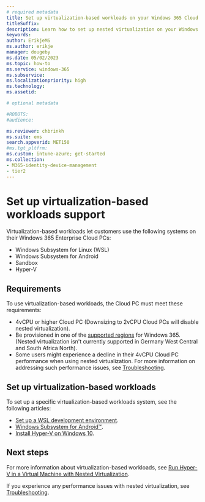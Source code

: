 ```yaml
---
# required metadata
title: Set up virtualization-based workloads on your Windows 365 Cloud PC.
titleSuffix:
description: Learn how to set up nested virtualization on your Windows 365 Cloud PC.
keywords:
author: ErikjeMS  
ms.author: erikje
manager: dougeby
ms.date: 05/02/2023
ms.topic: how-to
ms.service: windows-365
ms.subservice:
ms.localizationpriority: high
ms.technology:
ms.assetid: 

# optional metadata

#ROBOTS:
#audience:

ms.reviewer: chbrinkh
ms.suite: ems
search.appverid: MET150
#ms.tgt_pltfrm:
ms.custom: intune-azure; get-started
ms.collection:
- M365-identity-device-management
- tier2
---
```


# Set up virtualization-based workloads support

Virtualization-based workloads let customers use the following systems on their Windows 365 Enterprise Cloud PCs:

- Windows Subsystem for Linux (WSL)
- Windows Subsystem for Android
- Sandbox
- Hyper-V  

## Requirements

To use virtualization-based workloads, the Cloud PC must meet these requirements:

- 4vCPU or higher Cloud PC (Downsizing to 2vCPU Cloud PCs will disable nested virtualization).
- Be provisioned in one of the [supported regions](requirements.md?tabs=enterprise%2Cent#supported-azure-regions-for-cloud-pc-provisioning) for Windows 365. (Nested virtualization isn't currently supported in Germany West Central and South Africa North).
- Some users might experience a decline in their 4vCPU Cloud PC performance when using nested virtualization. For more information on addressing such performance issues, see [Troubleshooting](troubleshooting.md#performance-decreases-with-nested-virtualization).

## Set up virtualization-based workloads

To set up a specific virtualization-based workloads system, see the following articles:

- [Set up a WSL development environment](/windows/wsl/setup/environment).
- [Windows Subsystem for Android™️](/windows/android/wsa/).
- [Install Hyper-V on Windows 10](/virtualization/hyper-v-on-windows/quick-start/enable-hyper-v).

<!-- ########################## -->
## Next steps

For more information about virtualization-based workloads, see [Run Hyper-V in a Virtual Machine with Nested Virtualization](/virtualization/hyper-v-on-windows/user-guide/nested-virtualization).

If you experience any performance issues with nested virtualization, see [Troubleshooting](troubleshooting.md).

